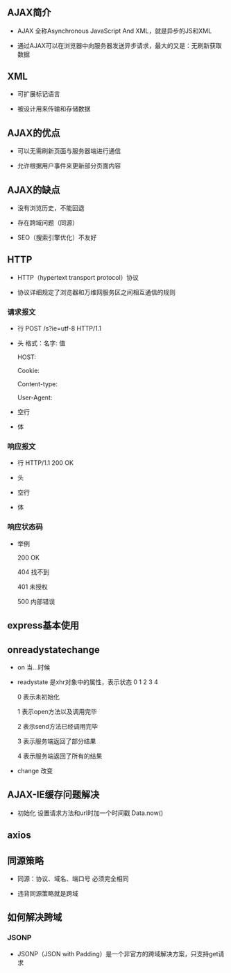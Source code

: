 #

## AJAX简介

- AJAX 全称Asynchronous JavaScript And XML，就是异步的JS和XML

- 通过AJAX可以在浏览器中向服务器发送异步请求，最大的又是：无刷新获取数据

## XML

- 可扩展标记语言

- 被设计用来传输和存储数据

## AJAX的优点

- 可以无需刷新页面与服务器端进行通信

- 允许根据用户事件来更新部分页面内容

## AJAX的缺点

- 没有浏览历史，不能回退

- 存在跨域问题（同源）

- SEO（搜索引擎优化）不友好

## HTTP

- HTTP（hypertext transport protocol）协议

- 协议详细规定了浏览器和万维网服务区之间相互通信的规则

### 请求报文

- 行 POST /s?ie=utf-8 HTTP/1.1

- 头 格式：名字: 值

  HOST:
  
  Cookie:

  Content-type:

  User-Agent:

- 空行

- 体

### 响应报文

- 行 HTTP/1.1 200 OK

- 头

- 空行

- 体

### 响应状态码

- 举例

  200 OK

  404 找不到

  401 未授权

  500 内部错误

## express基本使用

## onreadystatechange

- on 当...时候

- readystate 是xhr对象中的属性，表示状态 0 1 2 3 4

  0 表示未初始化

  1 表示open方法以及调用完毕

  2 表示send方法已经调用完毕

  3 表示服务端返回了部分结果

  4 表示服务端返回了所有的结果

- change 改变

## AJAX-IE缓存问题解决

- 初始化 设置请求方法和url时加一个时间戳 Data.now()

## axios

## 同源策略

- 同源：协议、域名、端口号 必须完全相同

- 违背同源策略就是跨域

## 如何解决跨域

### JSONP

- JSONP（JSON with Padding）是一个非官方的跨域解决方案，只支持get请求
